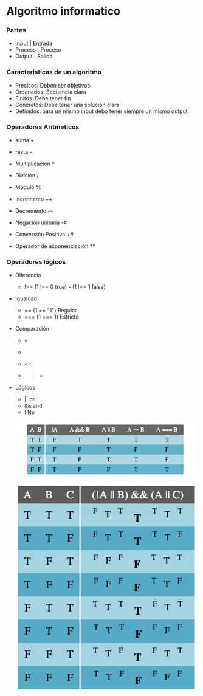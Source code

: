 # Algoritmo informatico

### Partes

- Input | Entrada
- Process | Proceso
- Output | Salida

### Caracteristicas de un algoritmo

- Precisos: Deben ser objetivos
- Ordenados: Secuencia clara
- Finitos: Debe tener fin
- Concretos: Debe tener una solución clara
- Definidos: para un mismo input debo tener siempre un mismo output

### Operadores Aritmeticos

- suma +
- resta -
- Multiplicación \*
- División /
- Modulo %

- Incremento ++
- Decremento --
- Negacion unitaria -#
- Conversión Positiva +#
- Operador de exponenciación \*\*

### Operadores lógicos

- Diferencia
  - !== (1 !== 0 true) - (1 !== 1 false)
- Igualdad
  - == (1 == "1") Regular
  - === (1 === 1) Estricto
- Comparación
  - <
  - >
  - <=
  - > =
- Lógicos

  - || or
  - && and
  - ! No

  ![alt text](image-3.png)

  ![alt text](image-1.png)
